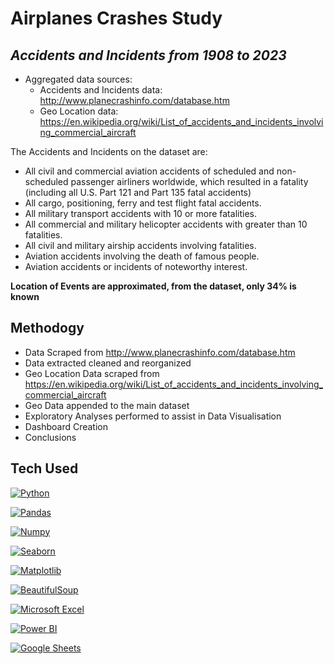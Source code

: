 # Airplanes Crashes Study
## _Accidents and Incidents from 1908 to 2023_


- Aggregated data sources:
  - Accidents and Incidents data: http://www.planecrashinfo.com/database.htm
  - Geo Location data: https://en.wikipedia.org/wiki/List_of_accidents_and_incidents_involving_commercial_aircraft

The Accidents and Incidents on the dataset are: 
- All civil and commercial aviation accidents of scheduled and non-scheduled passenger airliners worldwide, which resulted in a fatality (including all U.S. Part 121 and Part 135 fatal accidents)
- All cargo, positioning, ferry and test flight fatal accidents.
- All military transport accidents with 10 or more fatalities.
- All commercial and military helicopter accidents with greater than 10 fatalities.
- All civil and military airship accidents involving fatalities.
- Aviation accidents involving the death of famous people.
- Aviation accidents or incidents of noteworthy interest.

**Location of Events are approximated, from the dataset, only 34% is known**

## Methodogy

- Data Scraped from http://www.planecrashinfo.com/database.htm
- Data extracted cleaned and reorganized
- Geo Location Data scraped from https://en.wikipedia.org/wiki/List_of_accidents_and_incidents_involving_commercial_aircraft
- Geo Data appended to the main dataset
- Exploratory Analyses performed to assist in Data Visualisation
- Dashboard Creation
- Conclusions

## Tech Used


[![Python](https://user-images.githubusercontent.com/38763806/216325053-262b3623-2808-465d-b35b-37794be0d0e0.png)](https://www.python.org/) 

[![Pandas](https://user-images.githubusercontent.com/38763806/216390784-3a7a6275-c795-466f-aedd-a4d61be21d96.png)](https://pandas.pydata.org/)

[![Numpy](https://user-images.githubusercontent.com/38763806/216393011-b7879e35-c4ab-45ca-bb13-4330ba297c5d.png)](https://numpy.org/)

[![Seaborn](https://user-images.githubusercontent.com/38763806/216393329-01b8588e-238c-4f7b-83ce-5741f766e889.png)](https://seaborn.pydata.org/)

[![Matplotlib](https://user-images.githubusercontent.com/38763806/216395946-bcf5ef6e-0524-44b2-8a41-6eb47920501a.png)](https://matplotlib.org/)

[![BeautifulSoup](https://user-images.githubusercontent.com/38763806/216395555-865b6975-0fc1-40ca-8fd5-45e46dc84a25.png)](https://pypi.org/project/beautifulsoup4/)

[![Microsoft Excel](https://user-images.githubusercontent.com/38763806/216391933-98c1e138-27dc-4d61-89cb-fb25ba0a5e04.png)](https://www.microsoft.com/microsoft-365/excel)

[![Power BI](https://user-images.githubusercontent.com/38763806/216396186-e882a672-6296-48a5-a168-13f4c1dcb082.png)](https://powerbi.microsoft.com/)

[![Google Sheets](https://user-images.githubusercontent.com/38763806/216396752-ee34b793-b22b-40cf-896b-7a1c614bb7ac.png)](https://lookerstudio.google.com/overview)
